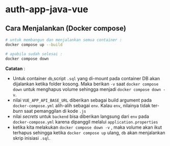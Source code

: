 # auth-app-java-vue

## Cara Menjalankan (Docker compose)

```bash
# untuk membangun dan menjalankan semua container :
docker compose up --build

# apabila sudah selesai :
docker compose down
```

**Catatan** :

- Untuk container `db`,script `.sql` yang di-mount pada container DB akan dijalankan ketika folder kosong. Maka berikan `-v` saat `docker compose down` untuk menghapus volume sehingga menjadi `docker compose down -v`.
- nilai `VUE_APP_API_BASE_URL` diberikan sebagai build argument pada `docker-compose.yml` alih-alih sebagai `env`. Kalau `env`, nilainya tidak ter-_burn_ saat pemanggilan di kode `.js`
- nilai _secrets_ untuk `backend` bisa diberikan langsung dari `env` pada `docker-compose.yml` karena dipanggil melalui `application.properties`
- ketika kita melakukan `docker compose down -v` , maka volume akan ikut terhapus sehingga ketika `docker compose up` ulang, `db` akan menjalankan skrip inisiasi `.sql`.
